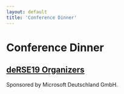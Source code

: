 ```yaml
---
layout: default
title: 'Conference Dinner'
---
```


# Conference Dinner

## [deRSE19 Organizers](../../speaker/JR7ZCK/)

Sponsored by Microsoft Deutschland GmbH.